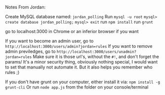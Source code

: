 Notes From Jordan:

Create MySQL database named: `jordan_polling`
Run `mysql -u root`
  `mysql> create database jordan_polling;`
  `mysql> exit`
run `npm install`
run `grunt`

go to localhost:3000 in Chrome or an inferior browser if you want

If you want to become an admin user, go to `http://localhost:3000/users/admin?jordan=rules`
If you want to remove admin previledges, go to `http://localhost:3000/users/unadmin?jordan=rules`
Make sure it is those url's, without the `#!`, and don't forget the params/ It's a minor security thing, obviously nothing special, I would want to set that manually not automate it. But it also helps you remember who rules ;)

If you don't have grunt on your computer, either install it via: `npm install -g grunt-cli`
Or run `node app.js` from the folder on your console/terminal
